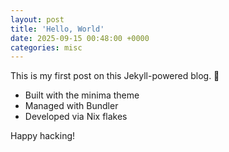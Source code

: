 ```yaml
---
layout: post
title: 'Hello, World'
date: 2025-09-15 00:48:00 +0000
categories: misc
---
```


This is my first post on this Jekyll-powered blog. 🎉

- Built with the minima theme
- Managed with Bundler
- Developed via Nix flakes

Happy hacking!
